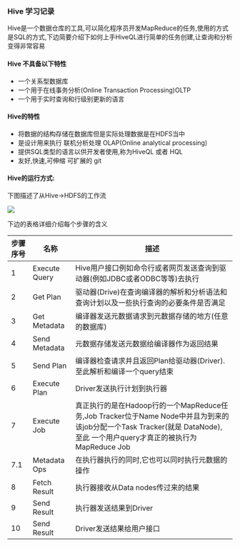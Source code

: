 	

### Hive 学习记录

Hive是一个数据仓库的工具,可以简化程序员开发MapReduce的任务,使用的方式是SQL的方式,下边简要介绍下如何上手HiveQL进行简单的任务创建,让查询和分析变得非常容易

#### Hive 不具备以下特性

- 一个关系型数据库
- 一个用于在线事务分析(Online Transaction Processing)OLTP
- 一个用于实时查询和行级别更新的语言

#### Hive的特性

- 将数据的结构存储在数据库但是实际处理数据是在HDFS当中
- 是设计用来执行 联机分析处理 OLAP(Online analytical processing)
- 提供SQL类型的语言以供开发者使用,称为HiveQL 或者 HQL
- 友好,快速,可伸缩 可扩展的
git 
#### Hive的运行方式:

下图描述了从Hive->HDFS的工作流

![](https://www.tutorialspoint.com/hive/images/how_hive_works.jpg)

下边的表格详细介绍每个步骤的含义

步骤序号 | 名称 | 描述
---- | --- | ---
1 | Execute Query | Hive用户接口例如命令行或者网页发送查询到驱动器(例如JDBC或者ODBC等等)去执行
2 |  Get Plan | 驱动器(Drive)在查询编译器的解析和分析语法和查询计划以及一些执行查询的必要条件是否满足
3 | Get Metadata | 编译器发送元数据请求到元数据存储的地方(任意的数据库)
4 | Send Metadata | 元数据存储发送元数据给编译器作为返回结果
5 | Send Plan | 编译器检查请求并且返回Plan给驱动器(Driver).至此解析和编译一个query结束
6 | Execute Plan | Driver发送执行计划到执行器
7 | Execute Job | 真正执行的是在Hadoop行的一个MapReduce任务,Job Tracker位于Name Node中并且为到来的该job分配一个Task Tracker(就是 DataNode),至此 一个用户query才真正的被执行为MapReduce Job 
7.1 | Metadata Ops | 在执行器执行的同时,它也可以同时执行元数据的操作
8 | Fetch Result | 执行器接收从Data nodes传过来的结果
9 | Send Result | 执行器发送结果到Driver
10 | Send Result | Driver发送结果给用户接口

